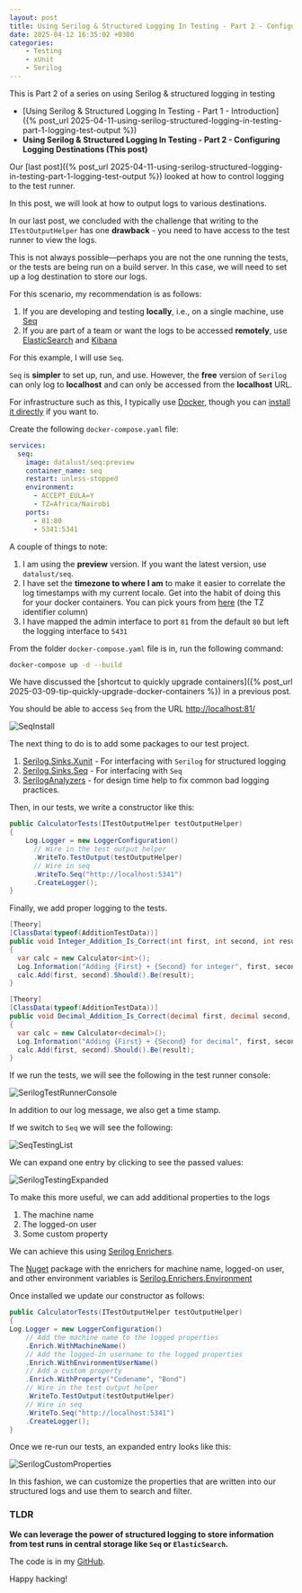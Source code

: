 ```yaml
---
layout: post
title: Using Serilog & Structured Logging In Testing - Part 2 - Configuring Logging Destinations
date: 2025-04-12 16:35:02 +0300
categories:
    - Testing
    - xUnit
    - Serilog
---
```


This is Part 2 of a series on using Serilog & structured logging in testing

- [Using Serilog & Structured Logging In Testing - Part 1 - Introduction]({% post_url 2025-04-11-using-serilog-structured-logging-in-testing-part-1-logging-test-output %})
- **Using Serilog & Structured Logging In Testing - Part 2 - Configuring Logging Destinations (This post)**

Our [last post]({% post_url 2025-04-11-using-serilog-structured-logging-in-testing-part-1-logging-test-output %}) looked at how to control logging to the test runner.

In this post, we will look at how to output logs to various destinations.

In our last post, we concluded with the challenge that writing to the `ITestOutputHelper` has one **drawback** - you need to have access to the test runner to view the logs.

This is not always possible—perhaps you are not the one running the tests, or the tests are being run on a build server. In this case, we will need to set up a log destination to store our logs.

For this scenario, my recommendation is as follows:

1. If you are developing and testing **locally**, i.e., on a single machine, use [Seq](https://datalust.co/seq)
2. If you are part of a team or want the logs to be accessed **remotely**, use [ElasticSearch](https://www.elastic.co/elasticsearch) and [Kibana](https://www.elastic.co/kibana)

For this example, I will use `Seq`.

`Seq` is **simpler** to set up, run, and use. However, the **free** version of `Serilog` can only log to **localhost** and can only be accessed from the **localhost** URL.

For infrastructure such as this, I typically use [Docker](https://www.docker.com/), though you can [install it directly](https://datalust.co/download) if you want to.

Create the following `docker-compose.yaml` file:

```yaml
services:
  seq:
    image: datalust/seq:preview
    container_name: seq
    restart: unless-stopped
    environment:
      - ACCEPT_EULA=Y
      - TZ=Africa/Nairobi
    ports:
      - 81:80
      - 5341:5341
```

A couple of things to note:

1. I am using the **preview** version. If you want the latest version, use `datalust/seq`. 
2. I have set the **timezone to where I am** to make it easier to correlate the log timestamps with my current locale. Get into the habit of doing this for your docker containers. You can pick yours from [here](https://en.wikipedia.org/wiki/List_of_tz_database_time_zones) (the TZ identifier column)
3. I have mapped the admin interface to port `81` from the default `80` but left the logging interface to `5431`

From the folder `docker-compose.yaml` file is in, run the following command:

```bash
docker-compose up -d --build
```

We have discussed the [shortcut to quickly upgrade containers]({% post_url 2025-03-09-tip-quickly-upgrade-docker-containers %}) in a previous post.

You should be able to access `Seq` from the URL [http://localhost:81/](http://localhost:81/)

![SeqInstall](../images/2025/04/SeqInstall.png)

The next thing to do is to add some packages to our test project.

1. [Serilog.Sinks.Xunit](https://www.nuget.org/packages/Serilog.Sinks.XUnit) - For interfacing with `Serilog` for structured logging
2. [Serilog.Sinks.Seq](https://www.nuget.org/packages/Serilog.Sinks.Seq) - For interfacing with `Seq`
3. [SerilogAnalyzers](https://www.nuget.org/packages/SerilogAnalyzer) - for design time help to fix common bad logging practices.

Then, in our tests, we write a constructor like this:

```c#
public CalculatorTests(ITestOutputHelper testOutputHelper)
{
    Log.Logger = new LoggerConfiguration()
      // Wire in the test output helper
      .WriteTo.TestOutput(testOutputHelper)
      // Wire in seq
      .WriteTo.Seq("http://localhost:5341")
      .CreateLogger();
}
```

Finally, we add proper logging to the tests.

```c#
[Theory]
[ClassData(typeof(AdditionTestData))]
public void Integer_Addition_Is_Correct(int first, int second, int result)
{
  var calc = new Calculator<int>();
  Log.Information("Adding {First} + {Second} for integer", first, second);
  calc.Add(first, second).Should().Be(result);
}

[Theory]
[ClassData(typeof(AdditionTestData))]
public void Decimal_Addition_Is_Correct(decimal first, decimal second, decimal result)
{
  var calc = new Calculator<decimal>();
  Log.Information("Adding {First} + {Second} for decimal", first, second);
  calc.Add(first, second).Should().Be(result);
}
```

If we run the tests, we will see the following in the test runner console:

![SerilogTestRunnerConsole](../images/2025/04/SerilogTestRunnerConsole.png)

In addition to our log message, we also get a time stamp.

If we switch to `Seq` we will see the following:

![SeqTestingList](../images/2025/04/SeqTestingList.png)

We can expand one entry by clicking to see the passed values:

![SerilogTestingExpanded](../images/2025/04/SerilogTestingExpanded.png)

To make this more useful, we can add additional properties to the logs

1. The machine name
2. The logged-on user
3. Some custom property

We can achieve this using [Serilog Enrichers](https://github.com/serilog/serilog/wiki/Enrichment).

The [Nuget](https://learn.microsoft.com/en-us/nuget/) package with the enrichers for machine name, logged-on user, and other environment variables is [Serilog.Enrichers.Environment](https://www.nuget.org/packages/Serilog.Enrichers.Environment)

Once installed we update our constructor as follows:

```c#
public CalculatorTests(ITestOutputHelper testOutputHelper)
{
Log.Logger = new LoggerConfiguration()
    // Add the machine name to the logged properties
    .Enrich.WithMachineName()
    // Add the logged-in username to the logged properties
    .Enrich.WithEnvironmentUserName()
    // Add a custom property
    .Enrich.WithProperty("Codename", "Bond")
    // Wire in the test output helper
    .WriteTo.TestOutput(testOutputHelper)
    // Wire in seq
    .WriteTo.Seq("http://localhost:5341")
    .CreateLogger();
}
```

Once we re-run our tests, an expanded entry looks like this:

![SerilogCustomProperties](../images/2025/04/SerilogCustomProperties.png)

In this fashion, we can customize the properties that are written into our structured logs and use them to search and filter.

### TLDR

**We can leverage the power of structured logging to store information from test runs in central storage like `Seq` or `ElasticSearch`.**

The code is in my [GitHub](https://github.com/conradakunga/BlogCode/tree/master/2025-05-13%20-%20Structured%20Logging%20%26%20Testing%20Part%202).

Happy hacking!
